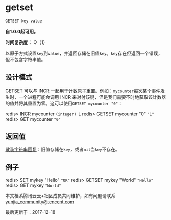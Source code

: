 # getset

```javascript
GETSET key value
```

**自1.0.0起可用。**

**时间复杂度：** O（1）

以原子方式设置`key`到`value`，并返回存储在旧值`key`。`key`存在但返回一个错误，但不包含字符串值。

## 设计模式

GETSET 可以与 INCR 一起用于计数原子重置。例如：`mycounter`每次某个事件发生时，一个进程可能会调用 INCR 来对付该键，但是我们需要不时地获取该计数器的值并将其重置为零。这可以使用`GETSET mycounter "0"`：

redis> INCR mycounter `(integer) 1` redis> GETSET mycounter "0" `"1"` redis> GET mycounter `"0"`

## 返回值

[散装字符串回复](https://redis.io/topics/protocol#bulk-string-reply)：旧值存储在`key`，或者`nil`当`key`不存在。

## 例子

redis> SET mykey "Hello" `"OK"` redis> GETSET mykey "World" `"Hello"` redis> GET mykey `"World"`

本文档系腾讯云云+社区成员共同维护，如有问题请联系 yunjia_community@tencent.com

最后更新于：2017-12-18